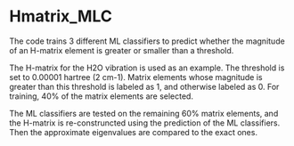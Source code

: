 # Hmatrix_MLC

The code trains 3 different ML classifiers to predict whether the magnitude of an H-matrix element is greater or smaller than a threshold.

The H-matrix for the H2O vibration is used as an example. The threshold is set to 0.00001 hartree (2 cm-1). Matrix elements whose magnitude is greater than this threshold is labeled as 1, and otherwise labeled as 0. For training, 40% of the matrix elements are selected.

The ML classifiers are tested on the remaining 60% matrix elements, and the H-matrix is re-construncted using the prediction of the ML classifiers. Then the approximate eigenvalues are compared to the exact ones.
